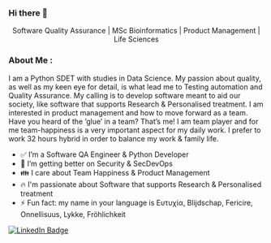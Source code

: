 ### Hi there 👋

<!--
**F3licity/F3licity** is a ✨ _special_ ✨ repository because its `README.md` (this file) appears on your GitHub profile.

Here are some ideas to get you started:

- 🔭 I’m currently working on ...
- 🌱 I’m currently learning ...
- 👯 I’m looking to collaborate on ...
- 🤔 I’m looking for help with ...
- 💬 Ask me about ...
- 📫 How to reach me: ...
- 😄 Pronouns: ...
- ⚡ Fun fact: ...


> [!IMPORTANT]
> I am up for my next challenge! Do you have an opportunity for me? Please get in touch!
-->

<div align="center">Software Quality Assurance | MSc Bioinformatics | Product Management | Life Sciences </div>

### About Me :
I am a Python SDET with studies in Data Science.
My passion about quality, as well as my keen eye for detail, is what
lead me to Testing automation and Quality Assurance.
My calling is to develop software meant to aid our society, like software that supports Research & Personalised treatment.
I am interested in product management and how to move forward as a team. Have you
heard of the ’glue’ in a team? That’s me! I am team player and for me
team-happiness is a very important aspect for my daily work. I prefer to
work 32 hours hybrid in order to balance my work & family life.

- ✅ I’m a Software QA Engineer & Python Developer
- 🌱 I’m getting better on Security & SecDevOps
- 👪 I care about Team Happiness & Product Management
- 🔥 I'm passionate about Software that supports Research & Personalised treatment
- ⚡ Fun fact: my name in your language is Ευτυχία, Blijdschap, Fericire, Onnellisuus, Lykke, Fröhlichkeit 

<div id="badges">
  <a href="https://www.linkedin.com/in/eftychia-thomaidou/">
    <img src="https://img.shields.io/badge/LinkedIn-blue?style=for-the-badge&logo=linkedin&logoColor=white" alt="LinkedIn Badge"/>
  </a>
</div>
